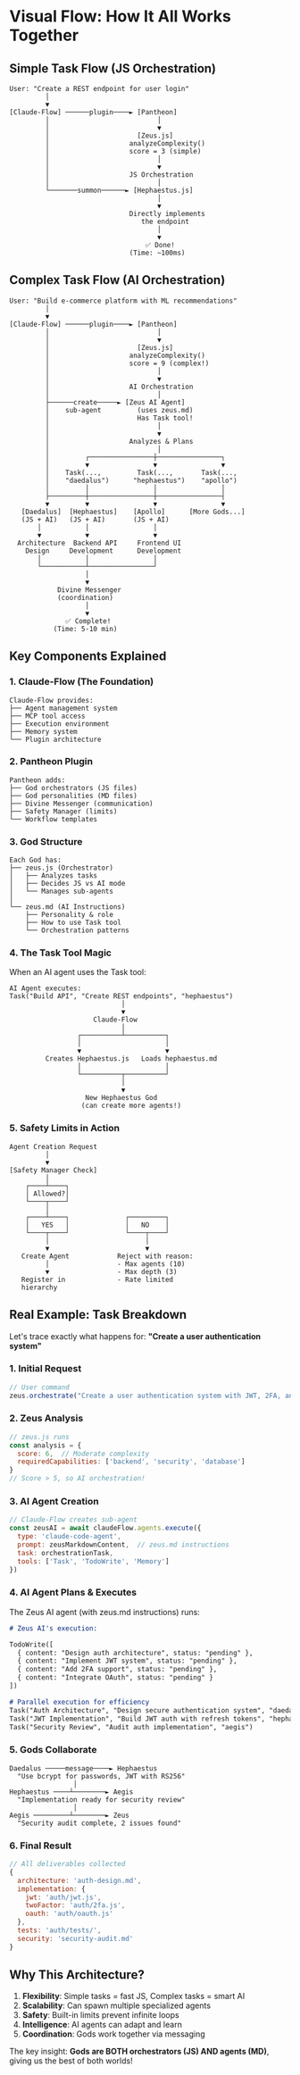 # Visual Flow: How It All Works Together

## Simple Task Flow (JS Orchestration)

```
User: "Create a REST endpoint for user login"
         │
         ▼
[Claude-Flow] ──────plugin────► [Pantheon]
         │                           │
         │                           ▼
         │                      [Zeus.js]
         │                    analyzeComplexity()
         │                    score = 3 (simple)
         │                           │
         │                           ▼
         │                    JS Orchestration
         │                           │
         └───────summon──────► [Hephaestus.js]
                                     │
                                     ▼
                              Directly implements
                                 the endpoint
                                     │
                                     ▼
                                  ✅ Done!
                              (Time: ~100ms)
```

## Complex Task Flow (AI Orchestration)

```
User: "Build e-commerce platform with ML recommendations"
         │
         ▼
[Claude-Flow] ──────plugin────► [Pantheon]
         │                           │
         │                           ▼
         │                      [Zeus.js]
         │                    analyzeComplexity()
         │                    score = 9 (complex!)
         │                           │
         │                           ▼
         │                    AI Orchestration
         │                           │
         ├──────create─────► [Zeus AI Agent]
         │    sub-agent         (uses zeus.md)
         │                      Has Task tool!
         │                           │
         │                           ▼
         │                    Analyzes & Plans
         │                           │
         │         ┌────────────────┼────────────────┐
         │         ▼                ▼                ▼
         │    Task(...,         Task(...,       Task(...,
         │    "daedalus")      "hephaestus")    "apollo")
         │         │                │                │
         ├─────────┼────────────────┼────────────────┤
         ▼         ▼                ▼                ▼
   [Daedalus]  [Hephaestus]    [Apollo]      [More Gods...]
   (JS + AI)   (JS + AI)       (JS + AI)
       │           │                │
       ▼           ▼                ▼
  Architecture  Backend API     Frontend UI
    Design     Development      Development
       │           │                │
       └───────────┴────────────────┘
                   │
                   ▼
            Divine Messenger
            (coordination)
                   │
                   ▼
              ✅ Complete!
           (Time: 5-10 min)
```

## Key Components Explained

### 1. Claude-Flow (The Foundation)
```
Claude-Flow provides:
├── Agent management system
├── MCP tool access
├── Execution environment
├── Memory system
└── Plugin architecture
```

### 2. Pantheon Plugin
```
Pantheon adds:
├── God orchestrators (JS files)
├── God personalities (MD files)
├── Divine Messenger (communication)
├── Safety Manager (limits)
└── Workflow templates
```

### 3. God Structure
```
Each God has:
├── zeus.js (Orchestrator)
│   ├── Analyzes tasks
│   ├── Decides JS vs AI mode
│   └── Manages sub-agents
│
└── zeus.md (AI Instructions)
    ├── Personality & role
    ├── How to use Task tool
    └── Orchestration patterns
```

### 4. The Task Tool Magic

When an AI agent uses the Task tool:

```
AI Agent executes:
Task("Build API", "Create REST endpoints", "hephaestus")
                            │
                            ▼
                     Claude-Flow
                            │
                 ┌──────────┴──────────┐
                 │                     │
                 ▼                     ▼
         Creates Hephaestus.js   Loads hephaestus.md
                 │                     │
                 └──────────┬──────────┘
                            │
                            ▼
                   New Hephaestus God
                  (can create more agents!)
```

### 5. Safety Limits in Action

```
Agent Creation Request
         │
         ▼
[Safety Manager Check]
         │
    ┌────┴────┐
    │ Allowed?│
    └────┬────┘
         │
    ┌────┴────┐              ┌─────────┐
    │   YES   │              │   NO    │
    └────┬────┘              └────┬────┘
         │                        │
         ▼                        ▼
   Create Agent            Reject with reason:
         │                 - Max agents (10)
         ▼                 - Max depth (3)
   Register in             - Rate limited
   hierarchy
```

## Real Example: Task Breakdown

Let's trace exactly what happens for: **"Create a user authentication system"**

### 1. Initial Request
```javascript
// User command
zeus.orchestrate("Create a user authentication system with JWT, 2FA, and OAuth")
```

### 2. Zeus Analysis
```javascript
// zeus.js runs
const analysis = {
  score: 6,  // Moderate complexity
  requiredCapabilities: ['backend', 'security', 'database']
}
// Score > 5, so AI orchestration!
```

### 3. AI Agent Creation
```javascript
// Claude-Flow creates sub-agent
const zeusAI = await claudeFlow.agents.execute({
  type: 'claude-code-agent',
  prompt: zeusMarkdownContent,  // zeus.md instructions
  task: orchestrationTask,
  tools: ['Task', 'TodoWrite', 'Memory']
})
```

### 4. AI Agent Plans & Executes
The Zeus AI agent (with zeus.md instructions) runs:
```markdown
# Zeus AI's execution:

TodoWrite([
  { content: "Design auth architecture", status: "pending" },
  { content: "Implement JWT system", status: "pending" },
  { content: "Add 2FA support", status: "pending" },
  { content: "Integrate OAuth", status: "pending" }
])

# Parallel execution for efficiency
Task("Auth Architecture", "Design secure authentication system", "daedalus")
Task("JWT Implementation", "Build JWT auth with refresh tokens", "hephaestus")
Task("Security Review", "Audit auth implementation", "aegis")
```

### 5. Gods Collaborate
```
Daedalus ─────message────► Hephaestus
  "Use bcrypt for passwords, JWT with RS256"
                │
Hephaestus ────┴────────► Aegis
  "Implementation ready for security review"
                │
Aegis ─────────┴────────► Zeus
  "Security audit complete, 2 issues found"
```

### 6. Final Result
```javascript
// All deliverables collected
{
  architecture: 'auth-design.md',
  implementation: {
    jwt: 'auth/jwt.js',
    twoFactor: 'auth/2fa.js',
    oauth: 'auth/oauth.js'
  },
  tests: 'auth/tests/',
  security: 'security-audit.md'
}
```

## Why This Architecture?

1. **Flexibility**: Simple tasks = fast JS, Complex tasks = smart AI
2. **Scalability**: Can spawn multiple specialized agents
3. **Safety**: Built-in limits prevent infinite loops
4. **Intelligence**: AI agents can adapt and learn
5. **Coordination**: Gods work together via messaging

The key insight: **Gods are BOTH orchestrators (JS) AND agents (MD)**, giving us the best of both worlds!